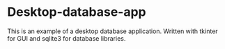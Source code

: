 # Desktop-database-app
This is an example of a desktop database application. Written with tkinter for GUI and sqlite3 for database libraries.
